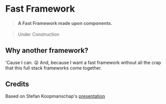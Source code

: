 # Fast Framework

> #### A Fast Framework made upon components.

> Under Construction

## Why another framework?
'Cause I can. :stuck_out_tongue_winking_eye:
And, because I want a fast framework without all the crap that this
  full stack frameworks come together.

## Credits
Based on Stefan Koopmanschap's [presentation](https://speakerdeck.com/skoop/build-your-framework-like-constructicons-php-dot-frl-january-2017)

